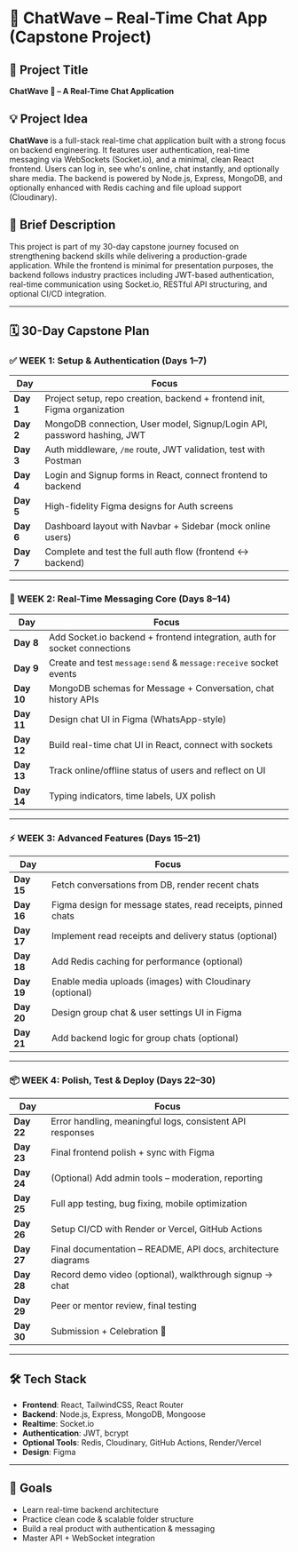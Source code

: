 # 🌊 ChatWave – Real-Time Chat App (Capstone Project)

## 📌 Project Title  
**ChatWave 🌊 – A Real-Time Chat Application**

## 💡 Project Idea  
**ChatWave** is a full-stack real-time chat application built with a strong focus on backend engineering. It features user authentication, real-time messaging via WebSockets (Socket.io), and a minimal, clean React frontend. Users can log in, see who's online, chat instantly, and optionally share media. The backend is powered by Node.js, Express, MongoDB, and optionally enhanced with Redis caching and file upload support (Cloudinary).

## 🧠 Brief Description  
This project is part of my 30-day capstone journey focused on strengthening backend skills while delivering a production-grade application. While the frontend is minimal for presentation purposes, the backend follows industry practices including JWT-based authentication, real-time communication using Socket.io, RESTful API structuring, and optional CI/CD integration.

---

## 🗓️ 30-Day Capstone Plan

### ✅ WEEK 1: Setup & Authentication (Days 1–7)
| Day | Focus |
|-----|-------|
| **Day 1** | Project setup, repo creation, backend + frontend init, Figma organization |
| **Day 2** | MongoDB connection, User model, Signup/Login API, password hashing, JWT |
| **Day 3** | Auth middleware, `/me` route, JWT validation, test with Postman |
| **Day 4** | Login and Signup forms in React, connect frontend to backend |
| **Day 5** | High-fidelity Figma designs for Auth screens |
| **Day 6** | Dashboard layout with Navbar + Sidebar (mock online users) |
| **Day 7** | Complete and test the full auth flow (frontend ↔ backend) |

---

### 🚀 WEEK 2: Real-Time Messaging Core (Days 8–14)
| Day | Focus |
|-----|-------|
| **Day 8** | Add Socket.io backend + frontend integration, auth for socket connections |
| **Day 9** | Create and test `message:send` & `message:receive` socket events |
| **Day 10** | MongoDB schemas for Message + Conversation, chat history APIs |
| **Day 11** | Design chat UI in Figma (WhatsApp-style) |
| **Day 12** | Build real-time chat UI in React, connect with sockets |
| **Day 13** | Track online/offline status of users and reflect on UI |
| **Day 14** | Typing indicators, time labels, UX polish |

---

### ⚡ WEEK 3: Advanced Features (Days 15–21)
| Day | Focus |
|-----|-------|
| **Day 15** | Fetch conversations from DB, render recent chats |
| **Day 16** | Figma design for message states, read receipts, pinned chats |
| **Day 17** | Implement read receipts and delivery status (optional) |
| **Day 18** | Add Redis caching for performance (optional) |
| **Day 19** | Enable media uploads (images) with Cloudinary (optional) |
| **Day 20** | Design group chat & user settings UI in Figma |
| **Day 21** | Add backend logic for group chats (optional) |

---

### 📦 WEEK 4: Polish, Test & Deploy (Days 22–30)
| Day | Focus |
|-----|-------|
| **Day 22** | Error handling, meaningful logs, consistent API responses |
| **Day 23** | Final frontend polish + sync with Figma |
| **Day 24** | (Optional) Add admin tools – moderation, reporting |
| **Day 25** | Full app testing, bug fixing, mobile optimization |
| **Day 26** | Setup CI/CD with Render or Vercel, GitHub Actions |
| **Day 27** | Final documentation – README, API docs, architecture diagrams |
| **Day 28** | Record demo video (optional), walkthrough signup → chat |
| **Day 29** | Peer or mentor review, final testing |
| **Day 30** | Submission + Celebration 🎉 |

---

## 🛠️ Tech Stack
- **Frontend**: React, TailwindCSS, React Router
- **Backend**: Node.js, Express, MongoDB, Mongoose
- **Realtime**: Socket.io
- **Authentication**: JWT, bcrypt
- **Optional Tools**: Redis, Cloudinary, GitHub Actions, Render/Vercel
- **Design**: Figma

---

## 🎯 Goals
- Learn real-time backend architecture
- Practice clean code & scalable folder structure
- Build a real product with authentication & messaging
- Master API + WebSocket integration